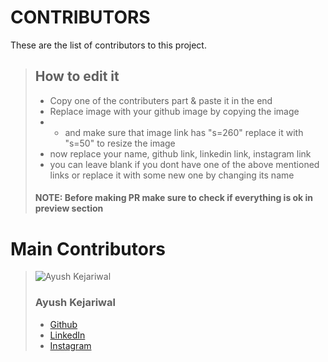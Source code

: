 # CONTRIBUTORS

These are the list of contributors to this project.

> ## How to edit it
> - Copy one of the contributers part & paste it in the end
>  - Replace image with your github image by copying the image 
>  - - and make sure that image link has "s=260" replace it with "s=50" to resize the image
>  - now replace your name, github link, linkedin link, instagram link
>  - you can leave blank if you dont have one of the above mentioned links or replace it with some new one by changing its name
>   #### NOTE: Before making PR make sure to check if everything is ok in preview section 


# Main Contributors

> ![Ayush Kejariwal](https://avatars0.githubusercontent.com/u/53415956?s=50&u=36af1e2bed940f8d45769feef50cb564cec69c29&v=4) 
> ### Ayush Kejariwal   
> - [Github](https://github.com/KejariwalAyush/) 
> - [LinkedIn](https://www.linkedin.com/in/ayush-kejariwal-1923a2191/)
> - [Instagram](https://www.instagram.com/a_kejariwal/)

